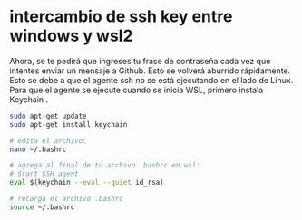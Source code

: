 # intercambio de ssh key entre windows y wsl2

Ahora, se te pedirá que ingreses tu frase de contraseña cada vez que intentes enviar un mensaje a Github. Esto se volverá aburrido rápidamente. Esto se debe a que el agente ssh no se está ejecutando en el lado de Linux. Para que el agente se ejecute cuando se inicia WSL, primero instala Keychain .
```bash
sudo apt-get update
sudo apt-get install keychain

# edita el archivo: 
nano ~/.bashrc

# agrega al final de tu archivo .bashrc en wsl:
# Start SSH agent
eval $(keychain --eval --quiet id_rsa)

# recarga el archivo .bashrc
source ~/.bashrc

```


